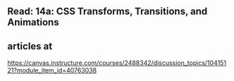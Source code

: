 ## Read: 14a: CSS Transforms, Transitions, and Animations

## articles at 
https://canvas.instructure.com/courses/2488342/discussion_topics/10415121?module_item_id=40763038

